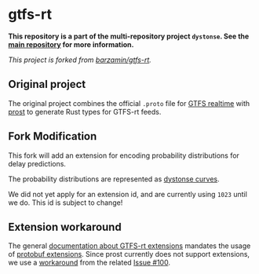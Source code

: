 # gtfs-rt

**This repository is a part of the multi-repository project `dystonse`. See the [main repository](https://github.com/dystonse/dystonse) for more information.**

_This project is forked from [barzamin/gtfs-rt](https://github.com/barzamin/gtfs-rt)._

## Original project
The original project combines the official `.proto` file for [GTFS realtime](https://developers.google.com/transit/gtfs-realtime) with [prost](https://github.com/danburkert/prost) to generate Rust types for GTFS-rt feeds.

## Fork Modification
This fork will add an extension for encoding probability distributions for delay predictions. 

The probability distributions are represented as [dystonse curves](https://github.com/dystonse/dystonse-curves).

We did not yet apply for an extension id, and are currently using `1023` until we do. This id is subject to change!

## Extension workaround
The general [documentation about GTFS-rt extensions](https://developers.google.com/transit/gtfs-realtime/guides/extensions) mandates the usage of [protobuf extensions](https://developers.google.com/protocol-buffers/docs/proto#extensions). Since prost currently does not support extensions, we use a [workaround](https://github.com/danburkert/prost/issues/100#issuecomment-390266699) from the related [Issue #100](https://github.com/danburkert/prost/issues/100).